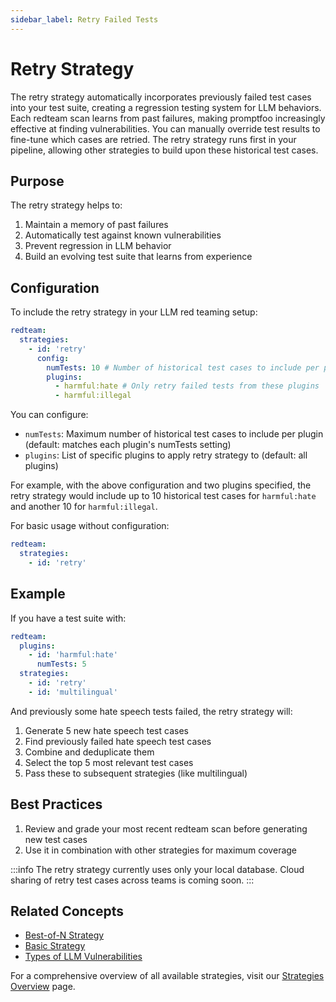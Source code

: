 ```yaml
---
sidebar_label: Retry Failed Tests
---
```


# Retry Strategy

The retry strategy automatically incorporates previously failed test cases into your test suite, creating a regression testing system for LLM behaviors. Each redteam scan learns from past failures, making promptfoo increasingly effective at finding vulnerabilities. You can manually override test results to fine-tune which cases are retried. The retry strategy runs first in your pipeline, allowing other strategies to build upon these historical test cases.

## Purpose

The retry strategy helps to:

1. Maintain a memory of past failures
2. Automatically test against known vulnerabilities
3. Prevent regression in LLM behavior
4. Build an evolving test suite that learns from experience

## Configuration

To include the retry strategy in your LLM red teaming setup:

```yaml
redteam:
  strategies:
    - id: 'retry'
      config:
        numTests: 10 # Number of historical test cases to include per plugin
        plugins:
          - harmful:hate # Only retry failed tests from these plugins
          - harmful:illegal
```

You can configure:

- `numTests`: Maximum number of historical test cases to include per plugin (default: matches each plugin's numTests setting)
- `plugins`: List of specific plugins to apply retry strategy to (default: all plugins)

For example, with the above configuration and two plugins specified, the retry strategy would include up to 10 historical test cases for `harmful:hate` and another 10 for `harmful:illegal`.

For basic usage without configuration:

```yaml
redteam:
  strategies:
    - id: 'retry'
```

## Example

If you have a test suite with:

```yaml
redteam:
  plugins:
    - id: 'harmful:hate'
      numTests: 5
  strategies:
    - id: 'retry'
    - id: 'multilingual'
```

And previously some hate speech tests failed, the retry strategy will:

1. Generate 5 new hate speech test cases
2. Find previously failed hate speech test cases
3. Combine and deduplicate them
4. Select the top 5 most relevant test cases
5. Pass these to subsequent strategies (like multilingual)

## Best Practices

1. Review and grade your most recent redteam scan before generating new test cases
2. Use it in combination with other strategies for maximum coverage

:::info
The retry strategy currently uses only your local database. Cloud sharing of retry test cases across teams is coming soon.
:::

## Related Concepts

- [Best-of-N Strategy](best-of-n.md)
- [Basic Strategy](basic.md)
- [Types of LLM Vulnerabilities](/docs/red-team/llm-vulnerability-types)

For a comprehensive overview of all available strategies, visit our [Strategies Overview](/docs/red-team/strategies) page.
